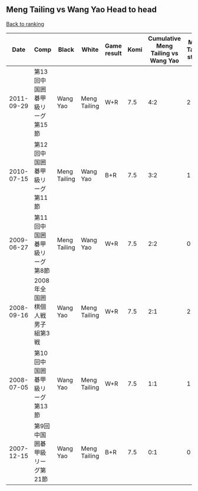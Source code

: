 ## Meng Tailing vs Wang Yao Head to head

[Back to ranking](../../index.md)




| **Date** | **Comp** | **Black** | **White** | **Game result** | **Komi** | **Cumulative Meng Tailing vs Wang Yao** | **Meng Tailing streak** | **Wang Yao streak** | 
| --- | --- | --- | --- | --- | --- | --- | --- | --- |
| 2011-09-29 | 第13回中国囲碁甲級リーグ第15節 | Wang Yao | Meng Tailing | W+R | 7.5 | 4:2 | 2 | 0 | 
| 2010-07-15 | 第12回中国囲碁甲級リーグ第11節 | Meng Tailing | Wang Yao | B+R | 7.5 | 3:2 | 1 | 0 | 
| 2009-06-27 | 第11回中国囲碁甲級リーグ第8節 | Meng Tailing | Wang Yao | W+R | 7.5 | 2:2 | 0 | 1 | 
| 2008-09-16 | 2008年全国囲棋個人戦男子組第3戦 | Wang Yao | Meng Tailing | W+R | 7.5 | 2:1 | 2 | 0 | 
| 2008-07-05 | 第10回中国囲碁甲級リーグ第13節 | Wang Yao | Meng Tailing | W+R | 7.5 | 1:1 | 1 | 0 | 
| 2007-12-15 | 第9回中国囲碁甲級リーグ第21節 | Wang Yao | Meng Tailing | B+R | 7.5 | 0:1 | 0 | 1 |




